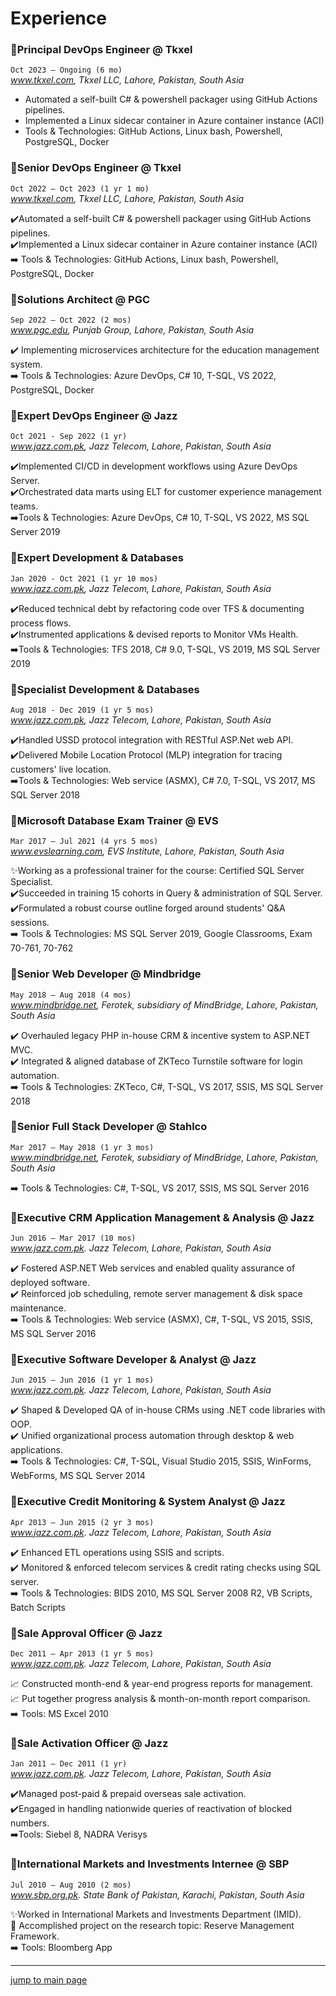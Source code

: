 # Experience

### 💼Principal DevOps Engineer @ Tkxel

`Oct 2023 – Ongoing (6 mo)`  
_www.tkxel.com, Tkxel LLC, Lahore, Pakistan, South Asia_

- Automated a self-built C# & powershell packager using GitHub Actions pipelines.
- Implemented a Linux sidecar container in Azure container instance (ACI)
- Tools & Technologies: GitHub Actions, Linux bash, Powershell, PostgreSQL, Docker

### 💼Senior DevOps Engineer @ Tkxel

`Oct 2022 – Oct 2023 (1 yr 1 mo)`  
_www.tkxel.com, Tkxel LLC, Lahore, Pakistan, South Asia_

✔️Automated a self-built C# & powershell packager using GitHub Actions pipelines.  
✔️Implemented a Linux sidecar container in Azure container instance (ACI)  
➡️ Tools & Technologies: GitHub Actions, Linux bash, Powershell, PostgreSQL, Docker

### 💼Solutions Architect @ PGC

`Sep 2022 – Oct 2022 (2 mos)`  
_www.pgc.edu, Punjab Group, Lahore, Pakistan, South Asia_

✔️ Implementing microservices architecture for the education management system.  
➡️ Tools & Technologies: Azure DevOps, C# 10, T-SQL, VS 2022, PostgreSQL, Docker

### 💼Expert DevOps Engineer @ Jazz

`Oct 2021 - Sep 2022 (1 yr)`  
_www.jazz.com.pk, Jazz Telecom, Lahore, Pakistan, South Asia_

✔️Implemented CI/CD in development workflows using Azure DevOps Server.  
✔️Orchestrated data marts using ELT for customer experience management teams.  
➡️Tools & Technologies: Azure DevOps, C# 10, T-SQL, VS 2022, MS SQL Server 2019

### 💼Expert Development & Databases

`Jan 2020 - Oct 2021 (1 yr 10 mos)`  
_www.jazz.com.pk, Jazz Telecom, Lahore, Pakistan, South Asia_

✔️Reduced technical debt by refactoring code over TFS & documenting process flows.  
✔️Instrumented applications & devised reports to Monitor VMs Health.  
➡️Tools & Technologies: TFS 2018, C# 9.0, T-SQL, VS 2019, MS SQL Server 2019

### 💼Specialist Development & Databases

`Aug 2018 - Dec 2019 (1 yr 5 mos)`  
_www.jazz.com.pk, Jazz Telecom, Lahore, Pakistan, South Asia_

✔️Handled USSD protocol integration with RESTful ASP.Net web API.  
✔️Delivered Mobile Location Protocol (MLP) integration for tracing customers' live location.  
➡️Tools & Technologies: Web service (ASMX), C# 7.0, T-SQL, VS 2017, MS SQL Server 2018

### 💼Microsoft Database Exam Trainer @ EVS

`Mar 2017 – Jul 2021 (4 yrs 5 mos)`  
_www.evslearning.com, EVS Institute, Lahore, Pakistan, South Asia_

✨Working as a professional trainer for the course: Certified SQL Server Specialist.  
✔️Succeeded in training 15 cohorts in Query & administration of SQL Server.  
✔️Formulated a robust course outline forged around students' Q&A sessions.  
➡️ Tools & Technologies: MS SQL Server 2019, Google Classrooms, Exam 70-761, 70-762

### 💼Senior Web Developer @ Mindbridge

`May 2018 – Aug 2018 (4 mos)`  
_www.mindbridge.net, Ferotek, subsidiary of MindBridge, Lahore, Pakistan, South Asia_

✔️ Overhauled legacy PHP in-house CRM & incentive system to ASP.NET MVC.  
✔️ Integrated & aligned database of ZKTeco Turnstile software for login automation.  
➡️ Tools & Technologies: ZKTeco, C#, T-SQL, VS 2017, SSIS, MS SQL Server 2018

### 💼Senior Full Stack Developer @ Stahlco

`Mar 2017 – May 2018 (1 yr 3 mos)`  
_www.mindbridge.net, Ferotek, subsidiary of MindBridge, Lahore, Pakistan, South Asia_

➡️ Tools & Technologies: C#, T-SQL, VS 2017, SSIS, MS SQL Server 2016

### 💼Executive CRM Application Management & Analysis @ Jazz

`Jun 2016 – Mar 2017 (10 mos)`  
_www.jazz.com.pk. Jazz Telecom, Lahore, Pakistan, South Asia_

✔️ Fostered ASP.NET Web services and enabled quality assurance of deployed software.  
✔️ Reinforced job scheduling, remote server management & disk space maintenance.  
➡️ Tools & Technologies: Web service (ASMX), C#, T-SQL, VS 2015, SSIS, MS SQL Server 2016

### 💼Executive Software Developer & Analyst @ Jazz

`Jun 2015 – Jun 2016 (1 yr 1 mos)`  
_www.jazz.com.pk. Jazz Telecom, Lahore, Pakistan, South Asia_

✔️ Shaped & Developed QA of in-house CRMs using .NET code libraries with OOP.  
✔️ Unified organizational process automation through desktop & web applications.  
➡️ Tools & Technologies: C#, T-SQL, Visual Studio 2015, SSIS, WinForms, WebForms, MS SQL Server 2014

### 💼Executive Credit Monitoring & System Analyst @ Jazz

`Apr 2013 – Jun 2015 (2 yr 3 mos)`  
_www.jazz.com.pk. Jazz Telecom, Lahore, Pakistan, South Asia_

✔️ Enhanced ETL operations using SSIS and scripts.  
✔️ Monitored & enforced telecom services & credit rating checks using SQL server.  
➡️ Tools & Technologies: BIDS 2010, MS SQL Server 2008 R2, VB Scripts, Batch Scripts

### 💼Sale Approval Officer @ Jazz

`Dec 2011 – Apr 2013 (1 yr 5 mos)`  
_www.jazz.com.pk. Jazz Telecom, Lahore, Pakistan, South Asia_

📈 Constructed month-end & year-end progress reports for management.  
📈 Put together progress analysis & month-on-month report comparison.  
➡️ Tools: MS Excel 2010

### 💼Sale Activation Officer @ Jazz

`Jan 2011 – Dec 2011 (1 yr)`  
_www.jazz.com.pk. Jazz Telecom, Lahore, Pakistan, South Asia_

✔️Managed post-paid & prepaid overseas sale activation.  
✔️Engaged in handling nationwide queries of reactivation of blocked numbers.  
➡️Tools: Siebel 8, NADRA Verisys

### 💼International Markets and Investments Internee @ SBP

`Jul 2010 – Aug 2010 (2 mos)`  
_www.sbp.org.pk. State Bank of Pakistan, Karachi, Pakistan, South Asia_

✨Worked in International Markets and Investments Department (IMID).  
📖 Accomplished project on the research topic: Reserve Management Framework.  
➡️ Tools: Bloomberg App

---
[jump to main page](https://mabubakarriaz.github.io)

<!-- Google tag (gtag.js) -->
<script async src="https://www.googletagmanager.com/gtag/js?id=G-T8M8FBW7SY"></script>
<script>
  window.dataLayer = window.dataLayer || [];
  function gtag(){dataLayer.push(arguments);}
  gtag('js', new Date());

  gtag('config', 'G-T8M8FBW7SY');
</script>